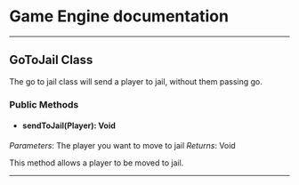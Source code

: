 # Game Engine documentation
--- 

## GoToJail Class

The go to jail class will send a player to jail, without them passing go. 

### Public Methods 
- #### sendToJail(Player): Void
*Parameters*: The player you want to move to jail
*Returns*: Void

This method allows a player to be moved to jail.

---
